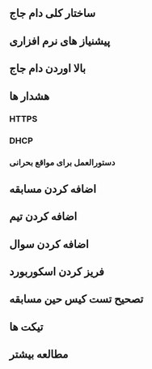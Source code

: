 ## ساختار کلی دام جاج

## پیشنیاز های نرم افزاری
## بالا اوردن دام جاج
## هشدار ها
### HTTPS
### DHCP
### دستورالعمل برای مواقع بحرانی
## اضافه کردن مسابقه
## اضافه کردن تیم
## اضافه کردن سوال
## فریز کردن اسکوربورد
## تصحیح تست کیس حین مسابقه
## تیکت ها
## مطالعه بیشتر
